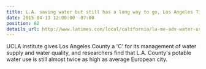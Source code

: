 ```yaml
---
title: L.A. saving water but still has a long way to go, Los Angeles Times
date: 2015-04-13 12:00:00 -07:00
position: 62
details_url: http://www.latimes.com/local/california/la-me-adv-water-use-compared-20150413-story.html
---
```


UCLA institute gives Los Angeles County a 'C' for its management of water supply and water quality, and researchers find that L.A. County's potable water use is still almost twice as high as average European city.

